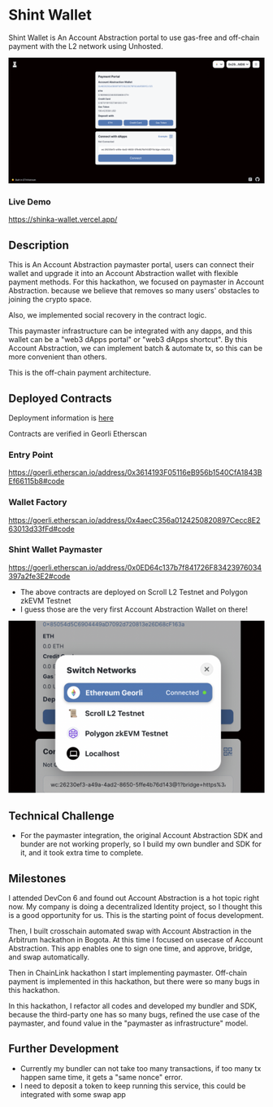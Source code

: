 # Shint Wallet

Shint Wallet is An Account Abstraction portal to use gas-free and off-chain payment with the L2 network using Unhosted.

![top](./docs/screenshot.png)


### Live Demo

https://shinka-wallet.vercel.app/


## Description

This is An Account Abstraction paymaster portal, users can connect their wallet and upgrade it into an Account Abstraction wallet with flexible payment methods. For this hackathon, we focused on paymaster in Account Abstraction. because we believe that removes so many users' obstacles to joining the crypto space.

Also, we implemented social recovery in the contract logic.

This paymaster infrastructure can be integrated with any dapps, and this wallet can be a "web3 dApps portal" or "web3 dApps shortcut". By this Account Abstraction, we can implement batch & automate tx, so this can be more convenient than others.

This is the off-chain payment architecture.


## Deployed Contracts

Deployment information is [here](./packages/contracts/network.json)

Contracts are verified in Georli Etherscan

### Entry Point

https://goerli.etherscan.io/address/0x3614193F05116eB956b1540CfA1843BEf66115b8#code

### Wallet Factory

https://goerli.etherscan.io/address/0x4aecC356a0124250820897Cecc8E263013d33fFd#code

### Shint Wallet Paymaster

https://goerli.etherscan.io/address/0x0ED64c137b7f841726F83423976034397a2fe3E2#code

- The above contracts are deployed on Scroll L2 Testnet and Polygon zkEVM Testnet
- I guess those are the very first Account Abstraction Wallet on there!

![network](./docs/networks.png)

## Technical Challenge

- For the paymaster integration, the original Account Abstraction SDK and bunder are not working properly, so I build my own bundler and SDK for it, and it took extra time to complete.

## Milestones

I attended DevCon 6 and found out Account Abstraction is a hot topic right now. My company is doing a decentralized Identity project, so I thought this is a good opportunity for us. This is the starting point of focus development.

Then, I built crosschain automated swap with Account Abstraction in the Arbitrum hackathon in Bogota. At this time I focused on usecase of Account Abstraction. This app enables one to sign one time, and approve, bridge, and swap automatically.

Then in ChainLink hackathon I start implementing paymaster. Off-chain payment is implemented in this hackathon, but there were so many bugs in this hackathon.

In this hackathon, I refactor all codes and developed my bundler and SDK, because the third-party one has so many bugs, refined the use case of the paymaster, and found value in the "paymaster as infrastructure" model.

## Further Development

- Currently my bundler can not take too many transactions, if too many tx happen same time, it gets a "same nonce" error.
- I need to deposit a token to keep running this service, this could be integrated with some swap app
